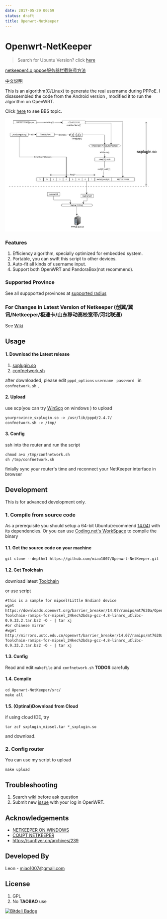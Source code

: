 ```yaml
---
date: 2017-05-29 00:59
status: draft
title: Openwrt-NetKeeper
---
```


# Openwrt-NetKeeper

> Search for Ubuntu Version? click [here](https://github.com/Ljqiii/Netkepper-Ubuntu)

[netkeeper4.x pppoe服务器拦截账号方法](netkeeper4-use-pppoer-server/README.md)

[中文说明](./README-CN.md)

This is an algorithm(C/Linux) to generate the real username during PPPoE. I disassembled the code from the Android version , modified it to run the algorithm on OpenWRT.

Click [here](http://www.right.com.cn/forum/thread-141979-1-1.html) to see BBS topic.

![How does it work](mdassets/hownetkeeperwork.png)


### Features
1. Efficiency algorithm, specially optimized for embedded system.
2. Portable, you can swift this script to other devices.
3. Auto-fit all kinds of username input.
4. Support both OpenWRT and PandoraBox(not recommend).


### Supported Province

See all suppported provinces at [supported radius](https://github.com/miao1007/Openwrt-NetKeeper/blob/master/src/makefile#L10)

### For Changes in Latest Version of Netkeeper (创翼/翼讯/Netkeeper/极速卡/山东移动高校宽带/河北联通)

See [Wiki](https://github.com/miao1007/Openwrt-NetKeeper/wiki/%E5%85%B3%E4%BA%8E%E5%85%A8%E6%96%B0Netkeeper%E5%AE%A2%E6%88%B7%E7%AB%AF)

## Usage

#### 1. Download the Latest release

1. [sxplugin.so](https://github.com/miao1007/Openwrt-NetKeeper/releases)
2. [confnetwork.sh](https://github.com/miao1007/Openwrt-NetKeeper/blob/master/src/confnetwork.sh)
 
after downloaded, please edit `pppd_options` `username ` `password ` in `confnetwork.sh` ,



#### 2. Upload
use scp(you can try [WinScp](https://winscp.net/download/winscp576.zip) on windows ) to upload

```
yourprovince_sxplugin.so -> /usr/lib/pppd/2.4.7/
confnetwork.sh -> /tmp/
```

#### 3. Config
ssh into the router and run the script

```
chmod a+x /tmp/confnetwork.sh
sh /tmp/confnetwork.sh 
```

finially sync your router's time and reconnect your NetKeeper interface in browser


## Development
This is for advanced development only. 

### 1. Compile from source code

As a prerequisite you should setup a 64-bit Ubuntu(recommend [14.04](http://releases.ubuntu.com/14.04/)) with its dependencies. Or you can use [Coding.net's WorkSpace](https://ide.coding.net/) to compile the binary

#### 1.1. Get the source code on your machine

```
git clone --depth=1 https://github.com/miao1007/Openwrt-NetKeeper.git
```

#### 1.2. Get Toolchain

download latest [Toolchain](https://github.com/miao1007/Openwrt-NetKeeper/wiki#2-%E5%A6%82%E4%BD%95%E4%B8%8B%E8%BD%BDgcc)

or use script

```
#this is a sample for mipsel(Little Endian) device
wget https://downloads.openwrt.org/barrier_breaker/14.07/ramips/mt7620a/OpenWrt-Toolchain-ramips-for-mipsel_24kec%2bdsp-gcc-4.8-linaro_uClibc-0.9.33.2.tar.bz2 -O - | tar xj
#or chinese mirror
#wget http://mirrors.ustc.edu.cn/openwrt/barrier_breaker/14.07/ramips/mt7620a/OpenWrt-Toolchain-ramips-for-mipsel_24kec%2bdsp-gcc-4.8-linaro_uClibc-0.9.33.2.tar.bz2 -O - | tar xj
```


#### 1.3. Config

Read and edit `makefile` and `confnetwork.sh` **TODOS** carefully

#### 1.4. Compile
	

```
cd Openwrt-NetKeeper/src/
make all
```

#### 1.5. (Optinal)Download from Cloud
if using cloud IDE, try


```
tar zcf sxplugin_mipsel.tar *_sxplugin.so
```

and download.

### 2. Config router

You can use my script to upload

```
make upload
```


## Troubleshooting

1. Search [wiki](https://github.com/miao1007/Openwrt-NetKeeper/wiki) before ask question 
2. Submit new [issue](https://github.com/miao1007/Openwrt-NetKeeper/issues/new) with your log in OpenWRT.


## Acknowledgements
* [NETKEEPER ON WINDOWS](http://www.purpleroc.com/html/507231.html)
* [CQUPT NETKEEPER](http://bbs.cqupt.edu.cn/nForum/#!article/Unix_Linux/13624)
* <https://sunflyer.cn/archives/239>

## Developed By
Leon - <miao1007@gmail.com>


## License

1. GPL
2. No **TAOBAO** use

[![Bitdeli Badge](https://d2weczhvl823v0.cloudfront.net/miao1007/openwrt-netkeeper/trend.png)](https://bitdeli.com/free "Bitdeli Badge")
